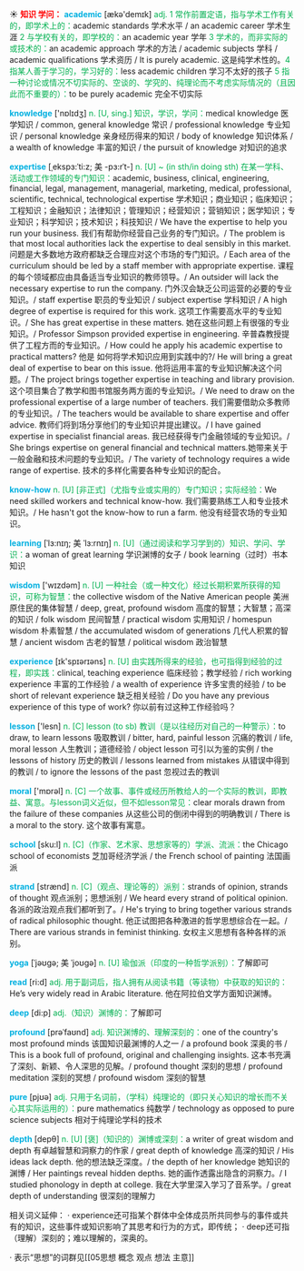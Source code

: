 ☀ <font color="red">**知识 学问：**</font>
<font color="sky blue">**academic**</font> [ækə'demɪk] 
<font color="#00b050">adj. 1 常作前置定语，指与学术工作有关的，即学术上的：</font>academic standards 学术水平 / an academic career 学术生涯 <font color="#00b050">2 与学校有关的，即学校的：</font>an academic year 学年 <font color="#00b050">3 学术的，而非实际的或技术的：</font>an academic approach 学术的方法 / academic subjects 学科 / academic qualifications 学术资历 / It is purely academic. 这是纯学术性的。<font color="#00b050">4 指某人善于学习的，学习好的：</font>less academic children 学习不太好的孩子 <font color="#00b050">5 指一种讨论或情况不切实际的、空谈的、学究的、纯理论而不考虑实际情况的（且因此而不重要的）：</font>to be purely academic 完全不切实际

<font color="sky blue">**knowledge**</font> ['nɒlɪdӡ] 
<font color="#00b050">n. [U, sing.] 知识，学识，学问：</font>medical knowledge 医学知识 / common, general knowledge 常识 / professional knowledge 专业知识 / personal knowledge 亲身经历得来的知识 / body of knowledge 知识体系 / a wealth of knowledge 丰富的知识 / the pursuit of knowledge 对知识的追求
                      
<font color="sky blue">**expertise**</font> [ˌekspɜ:ˈti:z; 美 -pɜ:rˈt-]
<font color="#00b050">n. [U] ~ (in sth/in doing sth) 在某一学科、活动或工作领域的专门知识：</font>academic, business, clinical, engineering, financial, legal, management, managerial, marketing, medical, professional, scientific, technical, technological expertise 学术知识；商业知识；临床知识；工程知识；金融知识；法律知识；管理知识；经营知识；营销知识；医学知识；专业知识；科学知识；技术知识；科技知识 / We have the expertise to help you run your business. 我们有帮助你经营自己业务的专门知识。/ The problem is that most local authorities lack the expertise to deal sensibly in this market. 问题是大多数地方政府都缺乏合理应对这个市场的专门知识。/ Each area of the curriculum should be led by a staff member with appropriate expertise. 课程的每个领域都应由具备适当专业知识的教师领导。/ An outsider will lack the necessary expertise to run the company. 门外汉会缺乏公司运营的必要的专业知识。/ staff expertise 职员的专业知识 / subject expertise 学科知识 / A high degree of expertise is required for this work. 这项工作需要高水平的专业知识。/ She has great expertise in these matters. 她在这些问题上有很强的专业知识。/ Professor Simpson provided expertise in engineering. 辛普森教授提供了工程方而的专业知识。/ How could he apply his academic expertise to practical matters? 他是 如何将学术知识应用到实践中的?/ He will bring a great deal of expertise to bear on this issue. 他将运用丰富的专业知识解决这个问题。/ The project brings together expertise in teaching and library provision. 这个项目集合了教学和图书馆服务两方面的专业知识。/ We need to draw on the professional expertise of a large number of teachers. 我们需要借助众多教师的专业知识。/ The teachers would be available to share expertise and offer advice. 教师们将到场分享他们的专业知识并提出建议。/ I have gained expertise in specialist financial areas. 我已经获得专门金融领域的专业知识。/ She brings expertise on general financial and technical matters.她带来关于一般金融和技术问题的专业知识。/ The variety of technology requires a wide range of expertise. 技术的多样化需要各种专业知识的配合。
           
<font color="sky blue">**know-how**</font>
<font color="#00b050">n. [U] [非正式]（尤指专业或实用的）专门知识；实际经验：</font>We need skilled workers and technical know-how. 我们需要熟练工人和专业技术知识。/ He hasn't got the know-how to run a farm. 他没有经营农场的专业知识。

<font color="sky blue">**learning**</font> [ˈlɜ:nɪŋ; 美 ˈlɜ:rnɪŋ]
<font color="#00b050">n. [U]（通过阅读和学习学到的）知识、学问、学识：</font>a woman of great learning 学识渊博的女子 / book learning（过时）书本知识

<font color="sky blue">**wisdom**</font> ['wɪzdəm] 
<font color="#00b050">n. [U] 一种社会（或一种文化）经过长期积累所获得的知识，可称为智慧：</font>the collective wisdom of the Native American people 美洲原住民的集体智慧 / deep, great, profound wisdom 高度的智慧；大智慧；高深的知识 / folk wisdom 民间智慧 / practical wisdom 实用知识 / homespun wisdom 朴素智慧 / the accumulated wisdom of generations 几代人积累的智慧 / ancient wisdom 古老的智慧 / political wisdom 政治智慧

<font color="sky blue">**experience**</font> [ɪk'spɪərɪəns] 
<font color="#00b050">n. [U] 由实践所得来的经验，也可指得到经验的过程，即实践：</font>clinical, teaching experience 临床经验；教学经验 / rich working experience 丰富的工作经验 / a wealth of experience 许多宝贵的经验 / to be short of relevant experience 缺乏相关经验 / Do you have any previous experience of this type of work? 你以前有过这种工作经验吗？ 

<font color="sky blue">**lesson**</font> ['lesn] 
<font color="#00b050">n. [C] lesson (to sb) 教训（是以往经历对自己的一种警示）：</font>to draw, to learn lessons 吸取教训 / bitter, hard, painful lesson 沉痛的教训 / life, moral lesson 人生教训；道德经验 / object lesson 可引以为鉴的实例 / the lessons of history 历史的教训 / lessons learned from mistakes 从错误中得到的教训 / to ignore the lessons of the past 忽视过去的教训

<font color="sky blue">**moral**</font> ['mɒrəl] 
<font color="#00b050">n. [C] 一个故事、事件或经历所教给人的一个实际的教训，即教益、寓意。与lesson词义近似，但不如lesson常见：</font>clear morals drawn from the failure of these companies 从这些公司的倒闭中得到的明确教训 / There is a moral to the story. 这个故事有寓意。

<font color="sky blue">**school**</font> [sku:l] 
<font color="#00b050">n. [C]（作家、艺术家、思想家等的）学派、流派：</font>the Chicago school of economists 芝加哥经济学派 / the French school of painting 法国画派
           
<font color="sky blue">**strand**</font> [strænd]
<font color="#00b050">n. [C]（观点、理论等的）派别：</font>strands of opinion, strands of thought 观点派别；思想派别 / We heard every strand of political opinion. 各派的政治观点我们都听到了。/ He's trying to bring together various strands of radical philosophic thought. 他正试图把各种激进的哲学思想综合在一起。/ There are various strands in feminist thinking. 女权主义思想有各种各样的派别。
           
<font color="sky blue">**yoga**</font> [ˈjəʊgə; 美 ˈjoʊgə]
<font color="#00b050">n. [U] 瑜伽派（印度的一种哲学派别）：</font>了解即可

<font color="sky blue">**read**</font> [ri:d] 
<font color="#00b050">adj. 用于副词后，指人拥有从阅读书籍（等读物）中获取的知识的：</font>He’s very widely read in Arabic literature. 他在阿拉伯文学方面知识渊博。

<font color="sky blue">**deep**</font> [di:p] 
<font color="#00b050">adj.（知识）渊博的：</font>了解即可
           
<font color="sky blue">**profound**</font> [prəˈfaʊnd]
<font color="#00b050">adj. 知识渊博的、理解深刻的：</font>one of the country's most profound minds 该国知识最渊博的人之一 / a profound book 深奥的书 / This is a book full of profound, original and challenging insights. 这本书充满了深刻、新颖、令人深思的见解。/ profound thought 深刻的思想 / profound meditation 深刻的冥想 / profound wisdom 深刻的智慧

<font color="sky blue">**pure**</font> [pjʊə] 
<font color="#00b050">adj. 只用于名词前，（学科）纯理论的（即只关心知识的增长而不关心其实际运用的）：</font>pure mathematics 纯数学 / technology as opposed to pure science subjects 相对于纯理论学科的技术

<font color="sky blue">**depth**</font> [depθ] 
<font color="#00b050">n. [U] [褒]（知识的）渊博或深刻：</font>a writer of great wisdom and depth 有卓越智慧和洞察力的作家 / great depth of knowledge 高深的知识 / His ideas lack depth. 他的想法缺乏深度。/ the depth of her knowledge 她知识的渊博 / Her paintings reveal hidden depths. 她的画作透露出隐含的洞察力。/ I studied phonology in depth at college. 我在大学里深入学习了音系学。/ great depth of understanding 很深刻的理解力

相关词义延伸：
· experience还可指某个群体中全体成员所共同参与的事件或共有的知识，这些事件或知识影响了其思考和行为的方式，即传统；
· deep还可指（理解）深刻的；难以理解的，深奥的。

· 表示“思想”的词群见[[05思想 概念 观点 想法 主意]]
